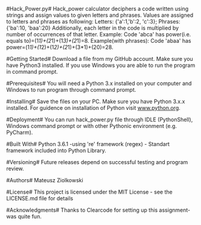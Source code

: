 #Hack_Power.py#
Hack_power calculator deciphers a code written using strings and assign values
to given letters and phrases. Values are assigned to letters and phrases as following:
Letters: {'a':1,'b':2, 'c':3}; Phrases: {'ba':10, 'baa':20}
Additionally, each letter in the code is multiplied by number of occurrences of that letter.
Example: Code 'abca' has power(i.e. equals to)=(1*1)+(2*1)+(1*3)+(2*1)=8.
Example(with phrases): Code 'abaa' has power=(1*1)+(1*2)+(1*2)+(2*1)+(3*1)+(20)=28.

#Getting Started#
Download a file from my GitHub account. Make sure you have Python3 installed. If you use Windows you are able to
run the program in command prompt.

#Prerequisites#
You will need a Python 3.x installed on your computer and Windows to run program through command prompt.

#Installing#
Save the files on your PC. Make sure you have Python 3.x.x installed. For guidence on installation of Python
visit www.python.org.

#Deployment#
You can run hack_power.py file through IDLE (PythonShell),
Windows command prompt or with other Pythonic environment (e.g. PyCharm).

#Built With#
Python 3.6.1
-using 're' framework (regex) - Standart framework included into Python Library.

#Versioning#
Future releases depend on successful testing and program review.

#Authors#
Mateusz Ziolkowski

#License#
This project is licensed under the MIT License - see the LICENSE.md file for details

#Acknowledgments#
Thanks to Clearcode for setting up this assignment- was quite fun.
